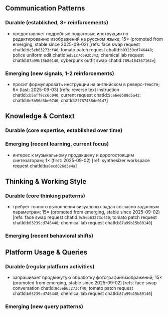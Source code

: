 ## Communication Patterns
### Durable (established, 3+ reinforcements)
- предоставляет подробные пошаговые инструкции по редактированию изображений на русском языке; 15× (promoted from emerging, stable since 2025-09-02) [refs: face swap request chatId:`9c5eb63273cf40`; tomato patch request chatId:`b03239cd746448`; police uniform edit chatId:`ed51c7c692b343`; chemical lab request chatId:`87a99b15b80140`; cyberpunk outfit swap chatId:`789a184367164e`]

### Emerging (new signals, 1-2 reinforcements)
- просит формулировать инструкции на английском в реверс-тексте; 6× (last: 2025-09-03) [refs: reverse text instruction chatId:`cb5aff9cc6c040`; current request chatId:`5ce6e0588d5a42`; chatId:`8e5b56d3be0746`; chatId:`2f787458de0147`]

## Knowledge & Context
### Durable (core expertise, established over time)

### Emerging (recent learning, current focus)
- интерес к музыкальному продакшену и дорогостоящим синтезаторам; 1× (first: 2025-09-02) [ref: synthesizer workspace request chatId:`ba8ecd026d3e4a`]

## Thinking & Working Style
### Durable (core thinking patterns)
- требует точного выполнения визуальных задач согласно заданным параметрам; 15× (promoted from emerging, stable since 2025-09-02) [refs: face swap request chatId:`9c5eb63273cf40`; tomato patch request chatId:`b03239cd746448`; chemical lab request chatId:`87a99b15b80140`]

### Emerging (recent behavioral shifts)

## Platform Usage & Queries
### Durable (regular platform activities)
- запрашивает продвинутую обработку фотографий/изображений; 15× (promoted from emerging, stable since 2025-09-02) [refs: face swap conversation chatId:`9c5eb63273cf40`; tomato patch request chatId:`b03239cd746448`; chemical lab request chatId:`87a99b15b80140`]

### Emerging (new query patterns)
